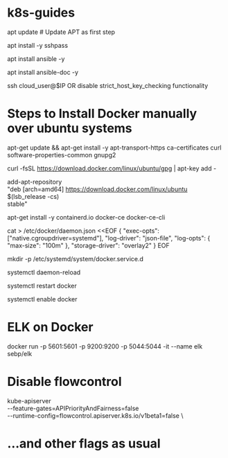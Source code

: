 # k8s-guides
apt update # Update APT as first step

apt install -y sshpass

apt install ansible -y

apt install ansible-doc -y

ssh cloud_user@$IP OR disable strict_host_key_checking functionality 


# Steps to Install Docker manually over ubuntu systems

apt-get update && apt-get install -y apt-transport-https ca-certificates curl software-properties-common gnupg2

curl -fsSL https://download.docker.com/linux/ubuntu/gpg | apt-key add -

add-apt-repository \
  "deb [arch=amd64] https://download.docker.com/linux/ubuntu \
  $(lsb_release -cs) \
  stable"
  
apt-get install -y containerd.io docker-ce docker-ce-cli

cat > /etc/docker/daemon.json <<EOF
{
  "exec-opts": ["native.cgroupdriver=systemd"],
  "log-driver": "json-file",
  "log-opts": {
    "max-size": "100m"
  },
  "storage-driver": "overlay2"
}
EOF

mkdir -p /etc/systemd/system/docker.service.d

systemctl daemon-reload

systemctl restart docker

systemctl enable docker

# ELK on Docker 

docker run -p 5601:5601 -p 9200:9200 -p 5044:5044 -it --name elk sebp/elk
                                    
# Disable flowcontrol
                                    
kube-apiserver \
--feature-gates=APIPriorityAndFairness=false \
--runtime-config=flowcontrol.apiserver.k8s.io/v1beta1=false \
 # …and other flags as usual                                    

